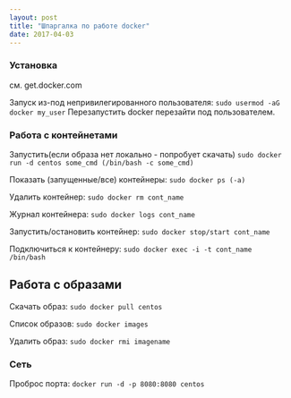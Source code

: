 ```yaml
---
layout: post
title: "Шпаргалка по работе docker"
date: 2017-04-03
---
```


### Установка
см. get.docker.com

Запуск из-под непривилегированного пользователя:
``sudo usermod -aG docker my_user``
Перезапустить docker перезайти под пользователем.


### Работа с контейнетами
Запустить(если образа нет локально - попробует скачать)
``sudo docker run -d centos some_cmd (/bin/bash -c some_cmd)``

Показать (запущенные/все) контейнеры:
``sudo docker ps (-a)``

Удалить контейнер:
``sudo docker rm cont_name``

Журнал контейнера:
``sudo docker logs cont_name``

Запустить/остановить контейнер:
``sudo docker stop/start cont_name``

Подключиться к контейнеру:
``sudo docker exec -i -t cont_name /bin/bash``

## Работа с образами
Скачать образ:
``sudo docker pull centos``

Список образов:
``sudo docker images``

Удалить образ:
``sudo docker rmi imagename``

### Сеть
Проброс порта:
``docker run -d -p 8080:8080 centos``
